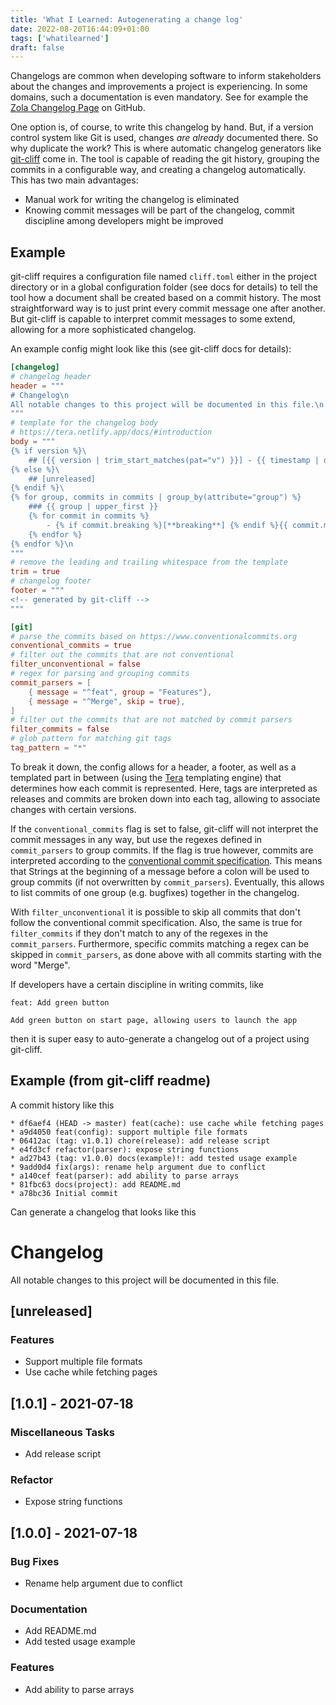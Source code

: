 ```yaml
---
title: 'What I Learned: Autogenerating a change log'
date: 2022-08-20T16:44:09+01:00
tags: ['whatilearned']
draft: false
---
```


Changelogs are common when developing software to inform stakeholders about the
changes and improvements a project is experiencing. In some domains, such a
documentation is even mandatory. See for example the [Zola Changelog Page](https://github.com/getzola/zola/blob/master/CHANGELOG.md)
on GitHub.

One option is, of course, to write this changelog by hand. But, if a version
control system like Git is used, changes _are already_ documented there. So why
duplicate the work? This is where automatic changelog generators like
[git-cliff](https://github.com/orhun/git-cliff) come in. The tool is capable of
reading the git history, grouping the commits in a configurable way, and
creating a changelog automatically. This has two main advantages:

- Manual work for writing the changelog is eliminated
- Knowing commit messages will be part of the changelog, commit discipline
  among developers might be improved

## Example

git-cliff requires a configuration file named `cliff.toml` either in the
project directory or in a global configuration folder (see docs for details) to
tell the tool how a document shall be created based on a commit history. The
most straightforward way is to just print every commit message one after
another. But git-cliff is capable to interpret commit messages to some extend,
allowing for a more sophisticated changelog.

An example config might look like this (see git-cliff docs for details):

```toml
[changelog]
# changelog header
header = """
# Changelog\n
All notable changes to this project will be documented in this file.\n
"""
# template for the changelog body
# https://tera.netlify.app/docs/#introduction
body = """
{% if version %}\
    ## [{{ version | trim_start_matches(pat="v") }}] - {{ timestamp | date(format="%Y-%m-%d") }}
{% else %}\
    ## [unreleased]
{% endif %}\
{% for group, commits in commits | group_by(attribute="group") %}
    ### {{ group | upper_first }}
    {% for commit in commits %}
        - {% if commit.breaking %}[**breaking**] {% endif %}{{ commit.message | upper_first }}\
    {% endfor %}
{% endfor %}\n
"""
# remove the leading and trailing whitespace from the template
trim = true
# changelog footer
footer = """
<!-- generated by git-cliff -->
"""

[git]
# parse the commits based on https://www.conventionalcommits.org
conventional_commits = true
# filter out the commits that are not conventional
filter_unconventional = false
# regex for parsing and grouping commits
commit_parsers = [
    { message = "^feat", group = "Features"},
    { message = "^Merge", skip = true},
]
# filter out the commits that are not matched by commit parsers
filter_commits = false
# glob pattern for matching git tags
tag_pattern = "*"
```

To break it down, the config allows for a header, a footer, as well as a
templated part in between (using the [Tera](https://github.com/Keats/tera)
templating engine) that determines how each commit is represented. Here, tags
are interpreted as releases and commits are broken down into each tag, allowing
to associate changes with certain versions.

If the `conventional_commits` flag is set to false, git-cliff will not
interpret the commit messages in any way, but use the regexes defined in
`commit_parsers` to group commits. If the flag is true however, commits are
interpreted according to the [conventional commit specification](https://www.conventionalcommits.org/en/v1.0.0/).
This means that Strings at the beginning of a message before a colon will be
used to group commits (if not overwritten by `commit_parsers`). Eventually,
this allows to list commits of one group (e.g. bugfixes) together in the
changelog.

With `filter_unconventional` it is possible to skip all commits that don't
follow the conventional commit specification. Also, the same is true for
`filter_commits` if they don't match to any of the regexes in the
`commit_parsers`. Furthermore, specific commits matching a regex can be
skipped in `commit_parsers`, as done above with all commits starting with the
word "Merge".

If developers have a certain discipline in writing commits, like

```
feat: Add green button

Add green button on start page, allowing users to launch the app
```

then it is super easy to auto-generate a changelog out of a project using
git-cliff.

## Example (from git-cliff readme)

A commit history like this

```
* df6aef4 (HEAD -> master) feat(cache): use cache while fetching pages
* a9d4050 feat(config): support multiple file formats
* 06412ac (tag: v1.0.1) chore(release): add release script
* e4fd3cf refactor(parser): expose string functions
* ad27b43 (tag: v1.0.0) docs(example)!: add tested usage example
* 9add0d4 fix(args): rename help argument due to conflict
* a140cef feat(parser): add ability to parse arrays
* 81fbc63 docs(project): add README.md
* a78bc36 Initial commit
```

Can generate a changelog that looks like this

# Changelog

All notable changes to this project will be documented in this file.

## [unreleased]

### Features

- Support multiple file formats
- Use cache while fetching pages

## [1.0.1] - 2021-07-18

### Miscellaneous Tasks

- Add release script

### Refactor

- Expose string functions

## [1.0.0] - 2021-07-18

### Bug Fixes

- Rename help argument due to conflict

### Documentation

- Add README.md
- Add tested usage example

### Features

- Add ability to parse arrays

<!-- generated by git-cliff -->

